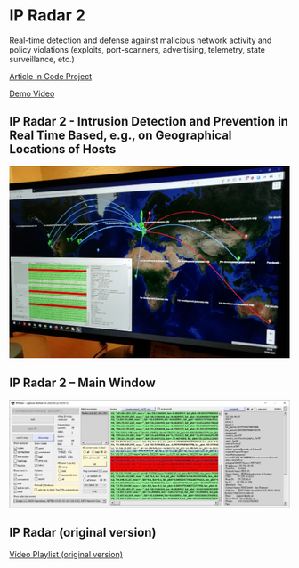 # IP Radar 2
Real-time detection and defense against malicious network activity and policy violations (exploits, port-scanners, advertising, telemetry, state surveillance, etc.)

[Article in Code Project](https://www.codeproject.com/Articles/5269206/IP-Radar-2 "IP Radar 2 Article in Code Project")

[Demo Video](https://youtu.be/NGNqWnDRBPk "IP Radar 2 Demo Video")


## IP Radar 2 - Intrusion Detection and Prevention in Real Time Based, e.g., on Geographical Locations of Hosts

![plot](./img/app2.jpg)

## IP Radar 2 – Main Window

![plot](./img/app1.jpg)

## IP Radar (original version)

[Video Playlist (original version)](https://www.youtube.com/watch?v=EBGdES2b-zE&list=PLX24fhcibpHUbVMLRvzB5kC9kmXOvMXq_ "IP Radar (original SW) Video Playlist")
